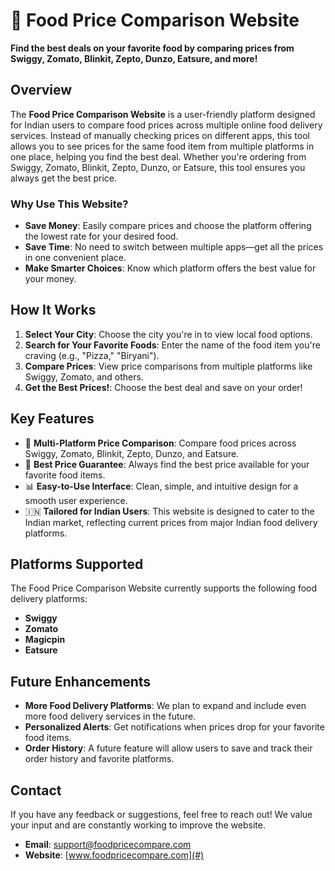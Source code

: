 # 🥡 Food Price Comparison Website

**Find the best deals on your favorite food by comparing prices from Swiggy, Zomato, Blinkit, Zepto, Dunzo, Eatsure, and more!**

## Overview

The **Food Price Comparison Website** is a user-friendly platform designed for Indian users to compare food prices across multiple online food delivery services. Instead of manually checking prices on different apps, this tool allows you to see prices for the same food item from multiple platforms in one place, helping you find the best deal. Whether you're ordering from Swiggy, Zomato, Blinkit, Zepto, Dunzo, or Eatsure, this tool ensures you always get the best price.

### Why Use This Website?

- **Save Money**: Easily compare prices and choose the platform offering the lowest rate for your desired food.
- **Save Time**: No need to switch between multiple apps—get all the prices in one convenient place.
- **Make Smarter Choices**: Know which platform offers the best value for your money.

## How It Works

1. **Select Your City**: Choose the city you're in to view local food options.
2. **Search for Your Favorite Foods**: Enter the name of the food item you're craving (e.g., "Pizza," "Biryani").
3. **Compare Prices**: View price comparisons from multiple platforms like Swiggy, Zomato, and others.
4. **Get the Best Prices!**: Choose the best deal and save on your order!

## Key Features

- 🛒 **Multi-Platform Price Comparison**: Compare food prices across Swiggy, Zomato, Blinkit, Zepto, Dunzo, and Eatsure.
- 💸 **Best Price Guarantee**: Always find the best price available for your favorite food items.
- 📊 **Easy-to-Use Interface**: Clean, simple, and intuitive design for a smooth user experience.
- 🇮🇳 **Tailored for Indian Users**: This website is designed to cater to the Indian market, reflecting current prices from major Indian food delivery platforms.

## Platforms Supported

The Food Price Comparison Website currently supports the following food delivery platforms:

- **Swiggy**
- **Zomato**
- **Magicpin**
- **Eatsure**

## Future Enhancements

- **More Food Delivery Platforms**: We plan to expand and include even more food delivery services in the future.
- **Personalized Alerts**: Get notifications when prices drop for your favorite food items.
- **Order History**: A future feature will allow users to save and track their order history and favorite platforms.

## Contact

If you have any feedback or suggestions, feel free to reach out! We value your input and are constantly working to improve the website.

- **Email**: support@foodpricecompare.com
- **Website**: [www.foodpricecompare.com](#)

